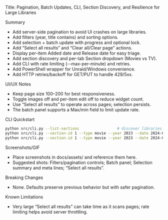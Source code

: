 Title: Pagination, Batch Updates, CLI, Section Discovery, and Resilience for Large Libraries

Summary
- Add server-side pagination to avoid UI crashes on large libraries.
- Add filters (year, title contains) and sorting options.
- Add selection + batch update with progress and optional lock.
- Add “Select all results” and “Clear all/Clear page” actions.
- Display per-item Added date and Release date for easy triage.
- Add section discovery and per-tab Section dropdown (Movies vs TV).
- Add CLI with rate limiting (--max-per-minute) and retries.
- Add PowerShell wrapper for Unraid/Windows convenience.
- Add HTTP retries/backoff for GET/PUT to handle 429/5xx.

UI/UX Notes
- Keep page size 100–200 for best responsiveness.
- Toggle images off and per-item edit off to reduce widget count.
- Use “Select all results” to operate across pages; selection persists.
- The batch panel supports a Max/min field to limit update rate.

CLI Quickstart
```bash
python src/cli.py --list-sections                 # discover libraries
python src/cli.py --section-id 1 --type movie --year 2023 --date 2024-01-15 --dry-run
python src/cli.py --section-id 1 --type movie --year 2023 --date 2024-01-15 --max-per-minute 120
```

Screenshots/GIF
- Place screenshots in docs/assets/ and reference them here.
- Suggested shots: Filters/pagination controls; Batch panel; Selection summary and meta lines; “Select all results”.

Breaking Changes
- None. Defaults preserve previous behavior but with safer pagination.

Known Limitations
- Very large “Select all results” can take time as it scans pages; rate limiting helps avoid server throttling.


